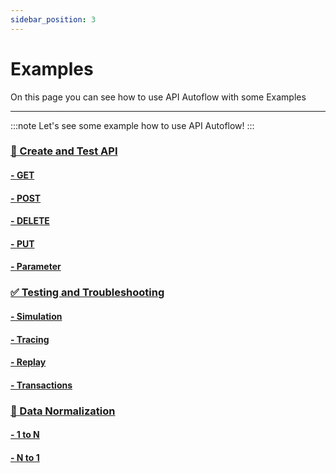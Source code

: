 ```yaml
---
sidebar_position: 3
---
```


# Examples
On this page you can see how to use API Autoflow with some Examples
<hr/>

:::note
Let's see some example how to use API Autoflow!
:::

### <a href="../../../docs/Documentation/Examples/API"> 📡 Create and Test API </a>

#### <a href="../../../docs/Documentation/Examples/API/GET"> - <span class="method get method-title">GET</span> </a>
#### <a href="../../../docs/Documentation/Examples/API/POST"> - <span class="method post method-title">POST</span></a>
#### <a href="../../../docs/Documentation/Examples/API/DELETE"> - <span class="method delete method-title">DELETE</span></a>
#### <a href="../../../docs/Documentation/Examples/API/PUT"> - <span class="method put method-title">PUT</span></a>
#### <a href="../../../docs/Documentation/Examples/API/Parameter"> - Parameter</a>


### <a href="../../../docs/Documentation/Examples/testing-and-troubleshooting"> ✅ Testing and Troubleshooting  </a>
#### <a href="../../../docs/Documentation/Examples/testing-and-troubleshooting#simulation"> - Simulation</a>
#### <a href="../../../docs/Documentation/Examples/testing-and-troubleshooting#tracing"> - Tracing</a>
#### <a href="../../../docs/Documentation/Examples/testing-and-troubleshooting#replay"> - Replay</a>
#### <a href="../../../docs/Documentation/Examples/testing-and-troubleshooting#transactions"> - Transactions</a>

### <a href="../../../docs/Documentation/Examples/Data%20Normalization"> 💽 Data Normalization  </a>
#### <a href="../../../docs/Documentation/Examples/Data%20Normalization/n-to-1"> - 1 to N  </a>
#### <a href="../../../docs/Documentation/Examples/Data%20Normalization/to-n"> - N to 1  </a>